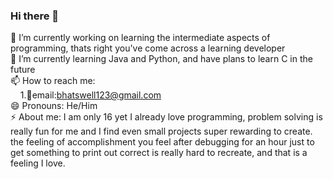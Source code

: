 ### Hi there 👋

🔭 I’m currently working on learning the intermediate aspects of programming, thats right you've come across a learning developer  
🌱 I’m currently learning Java and Python, and have plans to learn C in the future  
📫 How to reach me:<br> 
&nbsp;&nbsp;&nbsp;&nbsp;1.:e-mail:email:<bhatswell123@gmail.com>  
😄 Pronouns: He/Him  
⚡ About me: I am only 16 yet I already love programming, problem solving is really fun for me and I find even small projects super rewarding to create. the feeling of accomplishment you feel after debugging for an hour just to get something to print out correct is really hard to recreate, and that is a feeling I love.  
